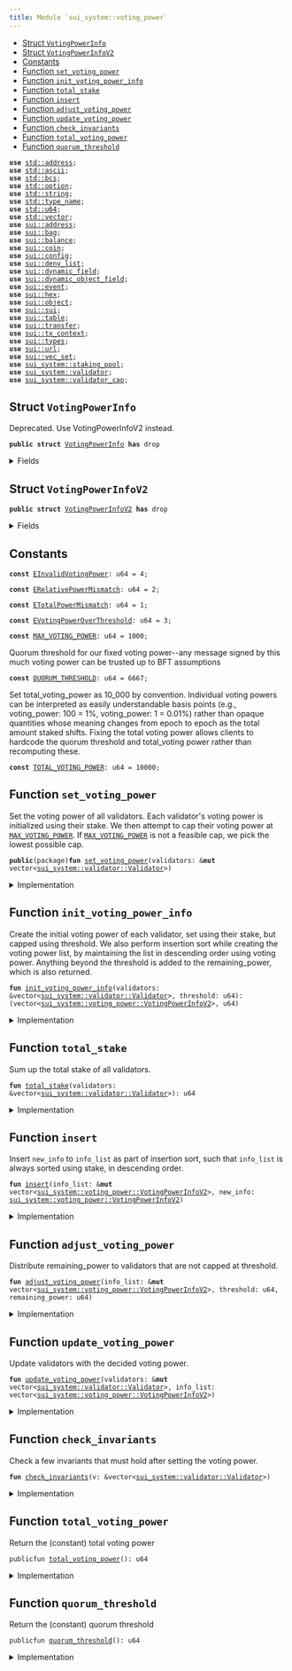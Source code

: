 ```yaml
---
title: Module `sui_system::voting_power`
---
```




-  [Struct `VotingPowerInfo`](#sui_system_voting_power_VotingPowerInfo)
-  [Struct `VotingPowerInfoV2`](#sui_system_voting_power_VotingPowerInfoV2)
-  [Constants](#@Constants_0)
-  [Function `set_voting_power`](#sui_system_voting_power_set_voting_power)
-  [Function `init_voting_power_info`](#sui_system_voting_power_init_voting_power_info)
-  [Function `total_stake`](#sui_system_voting_power_total_stake)
-  [Function `insert`](#sui_system_voting_power_insert)
-  [Function `adjust_voting_power`](#sui_system_voting_power_adjust_voting_power)
-  [Function `update_voting_power`](#sui_system_voting_power_update_voting_power)
-  [Function `check_invariants`](#sui_system_voting_power_check_invariants)
-  [Function `total_voting_power`](#sui_system_voting_power_total_voting_power)
-  [Function `quorum_threshold`](#sui_system_voting_power_quorum_threshold)


<pre><code><b>use</b> <a href="../std/address.md#std_address">std::address</a>;
<b>use</b> <a href="../std/ascii.md#std_ascii">std::ascii</a>;
<b>use</b> <a href="../std/bcs.md#std_bcs">std::bcs</a>;
<b>use</b> <a href="../std/option.md#std_option">std::option</a>;
<b>use</b> <a href="../std/string.md#std_string">std::string</a>;
<b>use</b> <a href="../std/type_name.md#std_type_name">std::type_name</a>;
<b>use</b> <a href="../std/u64.md#std_u64">std::u64</a>;
<b>use</b> <a href="../std/vector.md#std_vector">std::vector</a>;
<b>use</b> <a href="../sui/address.md#sui_address">sui::address</a>;
<b>use</b> <a href="../sui/bag.md#sui_bag">sui::bag</a>;
<b>use</b> <a href="../sui/balance.md#sui_balance">sui::balance</a>;
<b>use</b> <a href="../sui/coin.md#sui_coin">sui::coin</a>;
<b>use</b> <a href="../sui/config.md#sui_config">sui::config</a>;
<b>use</b> <a href="../sui/deny_list.md#sui_deny_list">sui::deny_list</a>;
<b>use</b> <a href="../sui/dynamic_field.md#sui_dynamic_field">sui::dynamic_field</a>;
<b>use</b> <a href="../sui/dynamic_object_field.md#sui_dynamic_object_field">sui::dynamic_object_field</a>;
<b>use</b> <a href="../sui/event.md#sui_event">sui::event</a>;
<b>use</b> <a href="../sui/hex.md#sui_hex">sui::hex</a>;
<b>use</b> <a href="../sui/object.md#sui_object">sui::object</a>;
<b>use</b> <a href="../sui/sui.md#sui_sui">sui::sui</a>;
<b>use</b> <a href="../sui/table.md#sui_table">sui::table</a>;
<b>use</b> <a href="../sui/transfer.md#sui_transfer">sui::transfer</a>;
<b>use</b> <a href="../sui/tx_context.md#sui_tx_context">sui::tx_context</a>;
<b>use</b> <a href="../sui/types.md#sui_types">sui::types</a>;
<b>use</b> <a href="../sui/url.md#sui_url">sui::url</a>;
<b>use</b> <a href="../sui/vec_set.md#sui_vec_set">sui::vec_set</a>;
<b>use</b> <a href="staking_pool.md#sui_system_staking_pool">sui_system::staking_pool</a>;
<b>use</b> <a href="validator.md#sui_system_validator">sui_system::validator</a>;
<b>use</b> <a href="validator_cap.md#sui_system_validator_cap">sui_system::validator_cap</a>;
</code></pre>



<a name="sui_system_voting_power_VotingPowerInfo"></a>

## Struct `VotingPowerInfo`

Deprecated. Use VotingPowerInfoV2 instead.


<pre><code><b>public</b> <b>struct</b> <a href="voting_power.md#sui_system_voting_power_VotingPowerInfo">VotingPowerInfo</a> <b>has</b> drop
</code></pre>



<details>
<summary>Fields</summary>


<dl>
<dt>
<code>validator_index: u64</code>
</dt>
<dd>
</dd>
<dt>
<code><a href="voting_power.md#sui_system_voting_power">voting_power</a>: u64</code>
</dt>
<dd>
</dd>
</dl>


</details>

<a name="sui_system_voting_power_VotingPowerInfoV2"></a>

## Struct `VotingPowerInfoV2`



<pre><code><b>public</b> <b>struct</b> <a href="voting_power.md#sui_system_voting_power_VotingPowerInfoV2">VotingPowerInfoV2</a> <b>has</b> drop
</code></pre>



<details>
<summary>Fields</summary>


<dl>
<dt>
<code>validator_index: u64</code>
</dt>
<dd>
</dd>
<dt>
<code><a href="voting_power.md#sui_system_voting_power">voting_power</a>: u64</code>
</dt>
<dd>
</dd>
<dt>
<code>stake: u64</code>
</dt>
<dd>
</dd>
</dl>


</details>

<a name="@Constants_0"></a>

## Constants


<a name="sui_system_voting_power_EInvalidVotingPower"></a>



<pre><code><b>const</b> <a href="voting_power.md#sui_system_voting_power_EInvalidVotingPower">EInvalidVotingPower</a>: u64 = 4;
</code></pre>



<a name="sui_system_voting_power_ERelativePowerMismatch"></a>



<pre><code><b>const</b> <a href="voting_power.md#sui_system_voting_power_ERelativePowerMismatch">ERelativePowerMismatch</a>: u64 = 2;
</code></pre>



<a name="sui_system_voting_power_ETotalPowerMismatch"></a>



<pre><code><b>const</b> <a href="voting_power.md#sui_system_voting_power_ETotalPowerMismatch">ETotalPowerMismatch</a>: u64 = 1;
</code></pre>



<a name="sui_system_voting_power_EVotingPowerOverThreshold"></a>



<pre><code><b>const</b> <a href="voting_power.md#sui_system_voting_power_EVotingPowerOverThreshold">EVotingPowerOverThreshold</a>: u64 = 3;
</code></pre>



<a name="sui_system_voting_power_MAX_VOTING_POWER"></a>



<pre><code><b>const</b> <a href="voting_power.md#sui_system_voting_power_MAX_VOTING_POWER">MAX_VOTING_POWER</a>: u64 = 1000;
</code></pre>



<a name="sui_system_voting_power_QUORUM_THRESHOLD"></a>

Quorum threshold for our fixed voting power--any message signed by this much voting power can be trusted
up to BFT assumptions


<pre><code><b>const</b> <a href="voting_power.md#sui_system_voting_power_QUORUM_THRESHOLD">QUORUM_THRESHOLD</a>: u64 = 6667;
</code></pre>



<a name="sui_system_voting_power_TOTAL_VOTING_POWER"></a>

Set total_voting_power as 10_000 by convention. Individual voting powers can be interpreted
as easily understandable basis points (e.g., voting_power: 100 = 1%, voting_power: 1 = 0.01%) rather than
opaque quantities whose meaning changes from epoch to epoch as the total amount staked shifts.
Fixing the total voting power allows clients to hardcode the quorum threshold and total_voting power rather
than recomputing these.


<pre><code><b>const</b> <a href="voting_power.md#sui_system_voting_power_TOTAL_VOTING_POWER">TOTAL_VOTING_POWER</a>: u64 = 10000;
</code></pre>



<a name="sui_system_voting_power_set_voting_power"></a>

## Function `set_voting_power`

Set the voting power of all validators.
Each validator's voting power is initialized using their stake. We then attempt to cap their voting power
at <code><a href="voting_power.md#sui_system_voting_power_MAX_VOTING_POWER">MAX_VOTING_POWER</a></code>. If <code><a href="voting_power.md#sui_system_voting_power_MAX_VOTING_POWER">MAX_VOTING_POWER</a></code> is not a feasible cap, we pick the lowest possible cap.


<pre><code><b>public</b>(package)<b>fun</b> <a href="voting_power.md#sui_system_voting_power_set_voting_power">set_voting_power</a>(validators: &<b>mut</b> vector&lt;<a href="validator.md#sui_system_validator_Validator">sui_system::validator::Validator</a>&gt;)
</code></pre>



<details>
<summary>Implementation</summary>


<pre><code><b>public</b>(package) <b>fun</b> <a href="voting_power.md#sui_system_voting_power_set_voting_power">set_voting_power</a>(validators: &<b>mut</b> vector&lt;Validator&gt;) {
    // If threshold_pct is too small, it's possible that even when all validators reach the threshold we still don't
    // have 100%. So we bound the threshold_pct to be always enough to find a solution.
    <b>let</b> threshold = <a href="voting_power.md#sui_system_voting_power_TOTAL_VOTING_POWER">TOTAL_VOTING_POWER</a>.min(
        <a href="voting_power.md#sui_system_voting_power_MAX_VOTING_POWER">MAX_VOTING_POWER</a>.max(<a href="voting_power.md#sui_system_voting_power_TOTAL_VOTING_POWER">TOTAL_VOTING_POWER</a>.divide_and_round_up(validators.length())),
    );
    <b>let</b> (<b>mut</b> info_list, remaining_power) = <a href="voting_power.md#sui_system_voting_power_init_voting_power_info">init_voting_power_info</a>(validators, threshold);
    <a href="voting_power.md#sui_system_voting_power_adjust_voting_power">adjust_voting_power</a>(&<b>mut</b> info_list, threshold, remaining_power);
    <a href="voting_power.md#sui_system_voting_power_update_voting_power">update_voting_power</a>(validators, info_list);
    <a href="voting_power.md#sui_system_voting_power_check_invariants">check_invariants</a>(validators);
}
</code></pre>



</details>

<a name="sui_system_voting_power_init_voting_power_info"></a>

## Function `init_voting_power_info`

Create the initial voting power of each validator, set using their stake, but capped using threshold.
We also perform insertion sort while creating the voting power list, by maintaining the list in
descending order using voting power.
Anything beyond the threshold is added to the remaining_power, which is also returned.


<pre><code><b>fun</b> <a href="voting_power.md#sui_system_voting_power_init_voting_power_info">init_voting_power_info</a>(validators: &vector&lt;<a href="validator.md#sui_system_validator_Validator">sui_system::validator::Validator</a>&gt;, threshold: u64): (vector&lt;<a href="voting_power.md#sui_system_voting_power_VotingPowerInfoV2">sui_system::voting_power::VotingPowerInfoV2</a>&gt;, u64)
</code></pre>



<details>
<summary>Implementation</summary>


<pre><code><b>fun</b> <a href="voting_power.md#sui_system_voting_power_init_voting_power_info">init_voting_power_info</a>(
    validators: &vector&lt;Validator&gt;,
    threshold: u64,
): (vector&lt;<a href="voting_power.md#sui_system_voting_power_VotingPowerInfoV2">VotingPowerInfoV2</a>&gt;, u64) {
    <b>let</b> <a href="voting_power.md#sui_system_voting_power_total_stake">total_stake</a> = <a href="voting_power.md#sui_system_voting_power_total_stake">total_stake</a>(validators);
    <b>let</b> <b>mut</b> i = 0;
    <b>let</b> len = validators.length();
    <b>let</b> <b>mut</b> total_power = 0;
    <b>let</b> <b>mut</b> result = vector[];
    <b>while</b> (i &lt; len) {
        <b>let</b> <a href="validator.md#sui_system_validator">validator</a> = &validators[i];
        <b>let</b> stake = <a href="validator.md#sui_system_validator">validator</a>.<a href="voting_power.md#sui_system_voting_power_total_stake">total_stake</a>();
        <b>let</b> adjusted_stake = stake <b>as</b> u128 * (<a href="voting_power.md#sui_system_voting_power_TOTAL_VOTING_POWER">TOTAL_VOTING_POWER</a> <b>as</b> u128) / (<a href="voting_power.md#sui_system_voting_power_total_stake">total_stake</a> <b>as</b> u128);
        <b>let</b> <a href="voting_power.md#sui_system_voting_power">voting_power</a> = (adjusted_stake <b>as</b> u64).min(threshold);
        <b>let</b> info = <a href="voting_power.md#sui_system_voting_power_VotingPowerInfoV2">VotingPowerInfoV2</a> {
            validator_index: i,
            <a href="voting_power.md#sui_system_voting_power">voting_power</a>,
            stake,
        };
        <a href="voting_power.md#sui_system_voting_power_insert">insert</a>(&<b>mut</b> result, info);
        total_power = total_power + <a href="voting_power.md#sui_system_voting_power">voting_power</a>;
        i = i + 1;
    };
    (result, <a href="voting_power.md#sui_system_voting_power_TOTAL_VOTING_POWER">TOTAL_VOTING_POWER</a> - total_power)
}
</code></pre>



</details>

<a name="sui_system_voting_power_total_stake"></a>

## Function `total_stake`

Sum up the total stake of all validators.


<pre><code><b>fun</b> <a href="voting_power.md#sui_system_voting_power_total_stake">total_stake</a>(validators: &vector&lt;<a href="validator.md#sui_system_validator_Validator">sui_system::validator::Validator</a>&gt;): u64
</code></pre>



<details>
<summary>Implementation</summary>


<pre><code><b>fun</b> <a href="voting_power.md#sui_system_voting_power_total_stake">total_stake</a>(validators: &vector&lt;Validator&gt;): u64 {
    <b>let</b> <b>mut</b> i = 0;
    <b>let</b> len = validators.length();
    <b>let</b> <b>mut</b> <a href="voting_power.md#sui_system_voting_power_total_stake">total_stake</a> =0 ;
    <b>while</b> (i &lt; len) {
        <a href="voting_power.md#sui_system_voting_power_total_stake">total_stake</a> = <a href="voting_power.md#sui_system_voting_power_total_stake">total_stake</a> + validators[i].<a href="voting_power.md#sui_system_voting_power_total_stake">total_stake</a>();
        i = i + 1;
    };
    <a href="voting_power.md#sui_system_voting_power_total_stake">total_stake</a>
}
</code></pre>



</details>

<a name="sui_system_voting_power_insert"></a>

## Function `insert`

Insert <code>new_info</code> to <code>info_list</code> as part of insertion sort, such that <code>info_list</code> is always sorted
using stake, in descending order.


<pre><code><b>fun</b> <a href="voting_power.md#sui_system_voting_power_insert">insert</a>(info_list: &<b>mut</b> vector&lt;<a href="voting_power.md#sui_system_voting_power_VotingPowerInfoV2">sui_system::voting_power::VotingPowerInfoV2</a>&gt;, new_info: <a href="voting_power.md#sui_system_voting_power_VotingPowerInfoV2">sui_system::voting_power::VotingPowerInfoV2</a>)
</code></pre>



<details>
<summary>Implementation</summary>


<pre><code><b>fun</b> <a href="voting_power.md#sui_system_voting_power_insert">insert</a>(info_list: &<b>mut</b> vector&lt;<a href="voting_power.md#sui_system_voting_power_VotingPowerInfoV2">VotingPowerInfoV2</a>&gt;, new_info: <a href="voting_power.md#sui_system_voting_power_VotingPowerInfoV2">VotingPowerInfoV2</a>) {
    <b>let</b> <b>mut</b> i = 0;
    <b>let</b> len = info_list.length();
    <b>while</b> (i &lt; len && info_list[i].stake &gt; new_info.stake) {
        i = i + 1;
    };
    info_list.<a href="voting_power.md#sui_system_voting_power_insert">insert</a>(new_info, i);
}
</code></pre>



</details>

<a name="sui_system_voting_power_adjust_voting_power"></a>

## Function `adjust_voting_power`

Distribute remaining_power to validators that are not capped at threshold.


<pre><code><b>fun</b> <a href="voting_power.md#sui_system_voting_power_adjust_voting_power">adjust_voting_power</a>(info_list: &<b>mut</b> vector&lt;<a href="voting_power.md#sui_system_voting_power_VotingPowerInfoV2">sui_system::voting_power::VotingPowerInfoV2</a>&gt;, threshold: u64, remaining_power: u64)
</code></pre>



<details>
<summary>Implementation</summary>


<pre><code><b>fun</b> <a href="voting_power.md#sui_system_voting_power_adjust_voting_power">adjust_voting_power</a>(info_list: &<b>mut</b> vector&lt;<a href="voting_power.md#sui_system_voting_power_VotingPowerInfoV2">VotingPowerInfoV2</a>&gt;, threshold: u64, <b>mut</b> remaining_power: u64) {
    <b>let</b> <b>mut</b> i = 0;
    <b>let</b> len = info_list.length();
    <b>while</b> (i &lt; len && remaining_power &gt; 0) {
        <b>let</b> v = &<b>mut</b> info_list[i];
        // planned is the amount of extra power we want to distribute to this <a href="validator.md#sui_system_validator">validator</a>.
        <b>let</b> planned = remaining_power.divide_and_round_up(len - i);
        // target is the targeting power this <a href="validator.md#sui_system_validator">validator</a> will reach, capped by threshold.
        <b>let</b> target = threshold.min(v.<a href="voting_power.md#sui_system_voting_power">voting_power</a> + planned);
        // actual is the actual amount of power we will be distributing to this <a href="validator.md#sui_system_validator">validator</a>.
        <b>let</b> actual = remaining_power.min(target - v.<a href="voting_power.md#sui_system_voting_power">voting_power</a>);
        v.<a href="voting_power.md#sui_system_voting_power">voting_power</a> = v.<a href="voting_power.md#sui_system_voting_power">voting_power</a> + actual;
        <b>assert</b>!(v.<a href="voting_power.md#sui_system_voting_power">voting_power</a> &lt;= threshold, <a href="voting_power.md#sui_system_voting_power_EVotingPowerOverThreshold">EVotingPowerOverThreshold</a>);
        remaining_power = remaining_power - actual;
        i = i + 1;
    };
    <b>assert</b>!(remaining_power == 0, <a href="voting_power.md#sui_system_voting_power_ETotalPowerMismatch">ETotalPowerMismatch</a>);
}
</code></pre>



</details>

<a name="sui_system_voting_power_update_voting_power"></a>

## Function `update_voting_power`

Update validators with the decided voting power.


<pre><code><b>fun</b> <a href="voting_power.md#sui_system_voting_power_update_voting_power">update_voting_power</a>(validators: &<b>mut</b> vector&lt;<a href="validator.md#sui_system_validator_Validator">sui_system::validator::Validator</a>&gt;, info_list: vector&lt;<a href="voting_power.md#sui_system_voting_power_VotingPowerInfoV2">sui_system::voting_power::VotingPowerInfoV2</a>&gt;)
</code></pre>



<details>
<summary>Implementation</summary>


<pre><code><b>fun</b> <a href="voting_power.md#sui_system_voting_power_update_voting_power">update_voting_power</a>(validators: &<b>mut</b> vector&lt;Validator&gt;, <b>mut</b> info_list: vector&lt;<a href="voting_power.md#sui_system_voting_power_VotingPowerInfoV2">VotingPowerInfoV2</a>&gt;) {
    <b>while</b> (info_list.length() != 0) {
        <b>let</b> <a href="voting_power.md#sui_system_voting_power_VotingPowerInfoV2">VotingPowerInfoV2</a> {
            validator_index,
            <a href="voting_power.md#sui_system_voting_power">voting_power</a>,
            stake: _,
        } = info_list.pop_back();
        <b>let</b> v = &<b>mut</b> validators[validator_index];
        v.<a href="voting_power.md#sui_system_voting_power_set_voting_power">set_voting_power</a>(<a href="voting_power.md#sui_system_voting_power">voting_power</a>);
    };
    info_list.destroy_empty();
}
</code></pre>



</details>

<a name="sui_system_voting_power_check_invariants"></a>

## Function `check_invariants`

Check a few invariants that must hold after setting the voting power.


<pre><code><b>fun</b> <a href="voting_power.md#sui_system_voting_power_check_invariants">check_invariants</a>(v: &vector&lt;<a href="validator.md#sui_system_validator_Validator">sui_system::validator::Validator</a>&gt;)
</code></pre>



<details>
<summary>Implementation</summary>


<pre><code><b>fun</b> <a href="voting_power.md#sui_system_voting_power_check_invariants">check_invariants</a>(v: &vector&lt;Validator&gt;) {
    // First check that the total voting power must be <a href="voting_power.md#sui_system_voting_power_TOTAL_VOTING_POWER">TOTAL_VOTING_POWER</a>.
    <b>let</b> <b>mut</b> i = 0;
    <b>let</b> len = v.length();
    <b>let</b> <b>mut</b> total = 0;
    <b>while</b> (i &lt; len) {
        <b>let</b> <a href="voting_power.md#sui_system_voting_power">voting_power</a> = v[i].<a href="voting_power.md#sui_system_voting_power">voting_power</a>();
        <b>assert</b>!(<a href="voting_power.md#sui_system_voting_power">voting_power</a> &gt; 0, <a href="voting_power.md#sui_system_voting_power_EInvalidVotingPower">EInvalidVotingPower</a>);
        total = total + <a href="voting_power.md#sui_system_voting_power">voting_power</a>;
        i = i + 1;
    };
    <b>assert</b>!(total == <a href="voting_power.md#sui_system_voting_power_TOTAL_VOTING_POWER">TOTAL_VOTING_POWER</a>, <a href="voting_power.md#sui_system_voting_power_ETotalPowerMismatch">ETotalPowerMismatch</a>);
    // Second check that <b>if</b> <a href="validator.md#sui_system_validator">validator</a> A's stake is larger than B's stake, A's voting power must be no less
    // than B's voting power; similarly, <b>if</b> A's stake is less than B's stake, A's voting power must be no larger
    // than B's voting power.
    <b>let</b> <b>mut</b> a = 0;
    <b>while</b> (a &lt; len) {
        <b>let</b> <b>mut</b> b = a + 1;
        <b>while</b> (b &lt; len) {
            <b>let</b> validator_a = &v[a];
            <b>let</b> validator_b = &v[b];
            <b>let</b> stake_a = validator_a.<a href="voting_power.md#sui_system_voting_power_total_stake">total_stake</a>();
            <b>let</b> stake_b = validator_b.<a href="voting_power.md#sui_system_voting_power_total_stake">total_stake</a>();
            <b>let</b> power_a = validator_a.<a href="voting_power.md#sui_system_voting_power">voting_power</a>();
            <b>let</b> power_b = validator_b.<a href="voting_power.md#sui_system_voting_power">voting_power</a>();
            <b>if</b> (stake_a &gt; stake_b) {
                <b>assert</b>!(power_a &gt;= power_b, <a href="voting_power.md#sui_system_voting_power_ERelativePowerMismatch">ERelativePowerMismatch</a>);
            };
            <b>if</b> (stake_a &lt; stake_b) {
                <b>assert</b>!(power_a &lt;= power_b, <a href="voting_power.md#sui_system_voting_power_ERelativePowerMismatch">ERelativePowerMismatch</a>);
            };
            b = b + 1;
        };
        a = a + 1;
    }
}
</code></pre>



</details>

<a name="sui_system_voting_power_total_voting_power"></a>

## Function `total_voting_power`

Return the (constant) total voting power


<pre><code>publicfun <a href="voting_power.md#sui_system_voting_power_total_voting_power">total_voting_power</a>(): u64
</code></pre>



<details>
<summary>Implementation</summary>


<pre><code><b>public</b> <b>fun</b> <a href="voting_power.md#sui_system_voting_power_total_voting_power">total_voting_power</a>(): u64 {
    <a href="voting_power.md#sui_system_voting_power_TOTAL_VOTING_POWER">TOTAL_VOTING_POWER</a>
}
</code></pre>



</details>

<a name="sui_system_voting_power_quorum_threshold"></a>

## Function `quorum_threshold`

Return the (constant) quorum threshold


<pre><code>publicfun <a href="voting_power.md#sui_system_voting_power_quorum_threshold">quorum_threshold</a>(): u64
</code></pre>



<details>
<summary>Implementation</summary>


<pre><code><b>public</b> <b>fun</b> <a href="voting_power.md#sui_system_voting_power_quorum_threshold">quorum_threshold</a>(): u64 {
    <a href="voting_power.md#sui_system_voting_power_QUORUM_THRESHOLD">QUORUM_THRESHOLD</a>
}
</code></pre>



</details>
